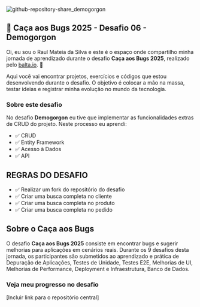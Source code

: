 ![github-repository-share_demogorgon](https://github.com/user-attachments/assets/c91f9801-76f6-4134-a4ef-ad4f96e93ca8)

## 👻 Caça aos Bugs 2025 - Desafio 06 - Demogorgon

Oi, eu sou o Raul Mateia da Silva e este é o espaço onde compartilho minha jornada de aprendizado durante o desafio **Caça aos Bugs 2025**, realizado pelo [balta.io](https://balta.io). 👻

Aqui você vai encontrar projetos, exercícios e códigos que estou desenvolvendo durante o desafio. O objetivo é colocar a mão na massa, testar ideias e registrar minha evolução no mundo da tecnologia.

### Sobre este desafio
No desafio **Demogorgon** eu tive que implementar as funcionalidades extras de CRUD do projeto.
Neste processo eu aprendi:
* ✅ CRUD
* ✅ Entity Framework
* ✅ Acesso à Dados
* ✅ API

## REGRAS DO DESAFIO
- ✅ Realizar um fork do repositório do desafio
- ✅ Criar uma busca completa no cliente
- ✅ Criar uma busca completa no produto
- ✅ Criar uma busca completa no pedido

## Sobre o Caça aos Bugs
O desafio **Caça aos Bugs 2025** consiste em encontrar bugs e sugerir melhorias para aplicações em cenários reais. Durante os 9 desafios desta jornada, os participantes são submetidos ao aprendizado e prática de Depuração de Aplicações, Testes de Unidade, Testes E2E, Melhorias de UI, Melhorias de Performance, Deployment e Infraestrutura,
Banco de Dados.

### Veja meu progresso no desafio
[Incluir link para o repositório central]
